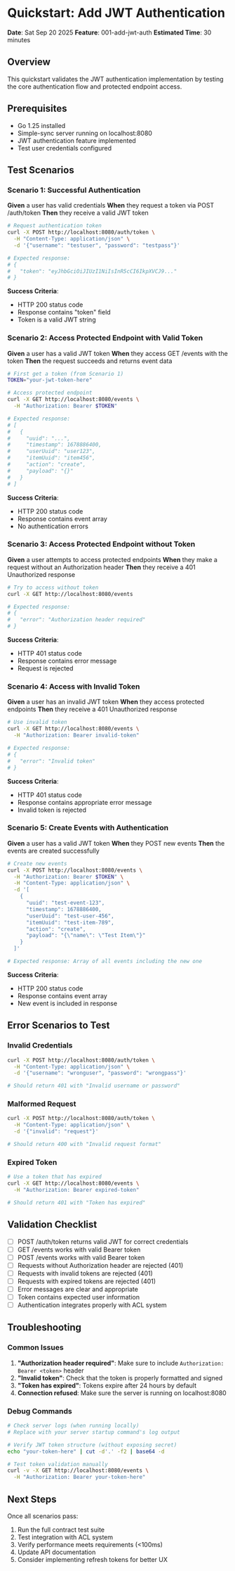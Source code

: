 # Quickstart: Add JWT Authentication

**Date**: Sat Sep 20 2025
**Feature**: 001-add-jwt-auth
**Estimated Time**: 30 minutes

## Overview
This quickstart validates the JWT authentication implementation by testing the core authentication flow and protected endpoint access.

## Prerequisites
- Go 1.25 installed
- Simple-sync server running on localhost:8080
- JWT authentication feature implemented
- Test user credentials configured

## Test Scenarios

### Scenario 1: Successful Authentication
**Given** a user has valid credentials
**When** they request a token via POST /auth/token
**Then** they receive a valid JWT token

```bash
# Request authentication token
curl -X POST http://localhost:8080/auth/token \
  -H "Content-Type: application/json" \
  -d '{"username": "testuser", "password": "testpass"}'

# Expected response:
# {
#   "token": "eyJhbGciOiJIUzI1NiIsInR5cCI6IkpXVCJ9..."
# }
```

**Success Criteria**:
- HTTP 200 status code
- Response contains "token" field
- Token is a valid JWT string

### Scenario 2: Access Protected Endpoint with Valid Token
**Given** a user has a valid JWT token
**When** they access GET /events with the token
**Then** the request succeeds and returns event data

```bash
# First get a token (from Scenario 1)
TOKEN="your-jwt-token-here"

# Access protected endpoint
curl -X GET http://localhost:8080/events \
  -H "Authorization: Bearer $TOKEN"

# Expected response:
# [
#   {
#     "uuid": "...",
#     "timestamp": 1678886400,
#     "userUuid": "user123",
#     "itemUuid": "item456",
#     "action": "create",
#     "payload": "{}"
#   }
# ]
```

**Success Criteria**:
- HTTP 200 status code
- Response contains event array
- No authentication errors

### Scenario 3: Access Protected Endpoint without Token
**Given** a user attempts to access protected endpoints
**When** they make a request without an Authorization header
**Then** they receive a 401 Unauthorized response

```bash
# Try to access without token
curl -X GET http://localhost:8080/events

# Expected response:
# {
#   "error": "Authorization header required"
# }
```

**Success Criteria**:
- HTTP 401 status code
- Response contains error message
- Request is rejected

### Scenario 4: Access with Invalid Token
**Given** a user has an invalid JWT token
**When** they access protected endpoints
**Then** they receive a 401 Unauthorized response

```bash
# Use invalid token
curl -X GET http://localhost:8080/events \
  -H "Authorization: Bearer invalid-token"

# Expected response:
# {
#   "error": "Invalid token"
# }
```

**Success Criteria**:
- HTTP 401 status code
- Response contains appropriate error message
- Invalid token is rejected

### Scenario 5: Create Events with Authentication
**Given** a user has a valid JWT token
**When** they POST new events
**Then** the events are created successfully

```bash
# Create new events
curl -X POST http://localhost:8080/events \
  -H "Authorization: Bearer $TOKEN" \
  -H "Content-Type: application/json" \
  -d '[
    {
      "uuid": "test-event-123",
      "timestamp": 1678886400,
      "userUuid": "test-user-456",
      "itemUuid": "test-item-789",
      "action": "create",
      "payload": "{\"name\": \"Test Item\"}"
    }
  ]'

# Expected response: Array of all events including the new one
```

**Success Criteria**:
- HTTP 200 status code
- Response contains event array
- New event is included in response

## Error Scenarios to Test

### Invalid Credentials
```bash
curl -X POST http://localhost:8080/auth/token \
  -H "Content-Type: application/json" \
  -d '{"username": "wronguser", "password": "wrongpass"}'

# Should return 401 with "Invalid username or password"
```

### Malformed Request
```bash
curl -X POST http://localhost:8080/auth/token \
  -H "Content-Type: application/json" \
  -d '{"invalid": "request"}'

# Should return 400 with "Invalid request format"
```

### Expired Token
```bash
# Use a token that has expired
curl -X GET http://localhost:8080/events \
  -H "Authorization: Bearer expired-token"

# Should return 401 with "Token has expired"
```

## Validation Checklist

- [ ] POST /auth/token returns valid JWT for correct credentials
- [ ] GET /events works with valid Bearer token
- [ ] POST /events works with valid Bearer token
- [ ] Requests without Authorization header are rejected (401)
- [ ] Requests with invalid tokens are rejected (401)
- [ ] Requests with expired tokens are rejected (401)
- [ ] Error messages are clear and appropriate
- [ ] Token contains expected user information
- [ ] Authentication integrates properly with ACL system

## Troubleshooting

### Common Issues
1. **"Authorization header required"**: Make sure to include `Authorization: Bearer <token>` header
2. **"Invalid token"**: Check that the token is properly formatted and signed
3. **"Token has expired"**: Tokens expire after 24 hours by default
4. **Connection refused**: Make sure the server is running on localhost:8080

### Debug Commands
```bash
# Check server logs (when running locally)
# Replace with your server startup command's log output

# Verify JWT token structure (without exposing secret)
echo "your-token-here" | cut -d'.' -f2 | base64 -d

# Test token validation manually
curl -v -X GET http://localhost:8080/events \
  -H "Authorization: Bearer your-token-here"
```

## Next Steps
Once all scenarios pass:
1. Run the full contract test suite
2. Test integration with ACL system
3. Verify performance meets requirements (<100ms)
4. Update API documentation
5. Consider implementing refresh tokens for better UX